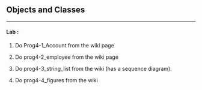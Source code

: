 ## Objects and Classes
---

#### Lab  :

1. Do Prog4-1_Account from the wiki page

2. Do prog4-2_employee from the wiki page

3. Do prog4-3_string_list from the wiki (has a sequence diagram).

4. Do prog4-4_figures from the wiki